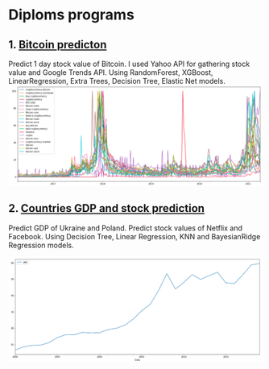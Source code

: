 # Diploms programs

## 1. [Bitcoin predicton](bitcoin%20predicton)

Predict 1 day stock value of Bitcoin. I used Yahoo API for gathering stock value and Google Trends API. Using RandomForest, XGBoost, LinearRegression, Extra Trees, Decision Tree, Elastic Net models.
<img src="images/2021-05-07_22-00.png" data-canonical-src="images/2021-05-07_22-00.png" width="900"/>

## 2. [Countries GDP and stock prediction](gdp%20and%20stock%20predicton)
Predict GDP of Ukraine and Poland. Predict stock values of Netflix and Facebook. Using Decision Tree, Linear Regression, KNN and BayesianRidge Regression models.

<img src="images/gdp_poland.png" data-canonical-src="images/gdp_poland.png" width="900"/>

